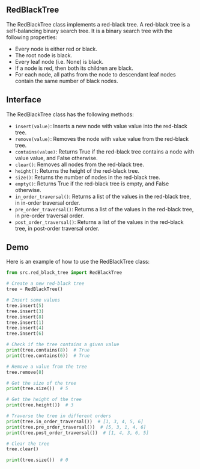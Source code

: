 ## RedBlackTree

The RedBlackTree class implements a red-black tree. A red-black tree is a self-balancing binary search tree. It is a binary search tree with the following properties:

* Every node is either red or black.
* The root node is black.
* Every leaf node (i.e. None) is black.
* If a node is red, then both its children are black.
* For each node, all paths from the node to descendant leaf nodes contain the same number of black nodes.

## Interface

The RedBlackTree class has the following methods:

* `insert(value)`: Inserts a new node with value value into the red-black tree.
* `remove(value)`: Removes the node with value value from the red-black tree.
* `contains(value)`: Returns True if the red-black tree contains a node with value value, and False otherwise.
* `clear()`: Removes all nodes from the red-black tree.
* `height()`: Returns the height of the red-black tree.
* `size()`: Returns the number of nodes in the red-black tree.
* `empty()`: Returns True if the red-black tree is empty, and False otherwise.
* `in_order_traversal()`: Returns a list of the values in the red-black tree, in in-order traversal order.
* `pre_order_traversal()`: Returns a list of the values in the red-black tree, in pre-order traversal order.
* `post_order_traversal()`: Returns a list of the values in the red-black tree, in post-order traversal order.

## Demo

Here is an example of how to use the RedBlackTree class:

```python
from src.red_black_tree import RedBlackTree

# Create a new red-black tree
tree = RedBlackTree()

# Insert some values
tree.insert(5)
tree.insert(3)
tree.insert(8)
tree.insert(1)
tree.insert(4)
tree.insert(6)

# Check if the tree contains a given value
print(tree.contains(8))  # True
print(tree.contains(6))  # True

# Remove a value from the tree
tree.remove(8)

# Get the size of the tree
print(tree.size())  # 5

# Get the height of the tree
print(tree.height())  # 3

# Traverse the tree in different orders
print(tree.in_order_traversal())  # [1, 3, 4, 5, 6]
print(tree.pre_order_traversal())  # [5, 3, 1, 4, 6]
print(tree.post_order_traversal())  # [1, 4, 3, 6, 5]

# Clear the tree
tree.clear()

print(tree.size())  # 0
```
